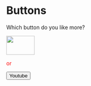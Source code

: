 # Buttons
<!DOCTYPE html>
<html>
  <head>

  </head>

<body>
  <p>Which button do you like more?</p>
  <a href="https://www.youtube.com"><img src="https://upload.wikimedia.org/wikipedia/commons/e/e1/Logo_of_YouTube_%282015-2017%29.svg" height="50px" width="75px"</img></a>
  <p style="color:red">or</p>
 
<a href="https://www.youtube.com"><button>Youtube</button></a>

 </body>
</html>
 
